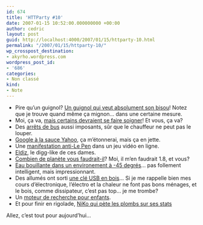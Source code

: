 ```yaml
---
id: 674
title: 'HTTParty #10'
date: 2007-01-15 10:52:00.000000000 +00:00
author: cedric
layout: post
guid: http://localhost:4000/2007/01/15/httparty-10.html
permalink: "/2007/01/15/httparty-10/"
wp_crosspost_destination:
- akyrho.wordpress.com
wordpress_post_id:
- '686'
categories:
- Non classé
kind:
- Note
---
```

  * Pire qu’un guignol? [Un guignol qui veut absolument son bisou](http://nioutaik.free.fr/index.php/2007/01/14/32-le-gignolo-amoureux)! Notez que je trouve quand même ça mignon… dans une certaine mesure.
  * Moi, ça va, [mais certains devraient se faire soigner](http://frenchmat-galaxy.blogg.org/date-2007-01-12-billet-514048.html)! Et vous, ça va?
  * Des [arrêts de bus](http://www.polarinertia.com/jan07/bus01.htm) aussi imposants, sûr que le chauffeur ne peut pas le louper.
  * [Google à la sauce Yahoo](http://googlewatch.eweek.com/content/today_in_stupid/mockup_what_if_google_made_a_yahoolike_start_page_1.html), ça m’étonnerai, mais ça en jette.
  * Une [manifestation anti-Le Pen](http://www.ecrans.fr/spip.php?article681) dans un jeu vidéo en ligne.
  * [Eldiz](http://www.eldiz.net/), le digg-like de ces dames.
  * [Combien de planète vous faudrait-il](http://www.earthday.net/footprint/index.asp)? Moi, il m’en faudrait 1.8, et vous?
  * [Eau bouillante dans un environement à -45 degrés](http://blog.bretagne-balades.org/index.php/2007/01/10/788-balancer-un-seau-d-eau-bouillante-dans-un-environnement-a-45-celsius)… pas follement intelligent, mais impressionnant.
  * Des allumés ont sorti [une clé USB en bois](http://www.cle-usb.org/blog/?3-cle-usb-en-bois)… Si je me rappelle bien mes cours d’électronique, l’électro et la chaleur ne font pas bons ménages, et le bois, comme dissipateur, c’est pas top… je me trombe?
  * Un [moteur de recherche pour enfants](http://blog.accessoweb.info/?2007/01/09/1116-quintura-for-kid-un-moteur-de-recherche-special-enfant).
  * Et pour finir en rigolade, [NiKo qui pète les plombs sur ses stats](http://www.prendreuncafe.com/blog/post/2006/12/19/Quetes-et-requetes-%5B11%5D)

Allez, c’est tout pour aujourd’hui…